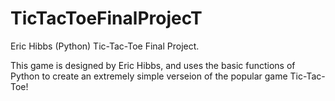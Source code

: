 # TicTacToeFinalProjecT
Eric Hibbs (Python) Tic-Tac-Toe Final Project. 

This game is designed by Eric Hibbs, and uses the basic functions of Python to create an extremely simple verseion of the popular game Tic-Tac-Toe!
